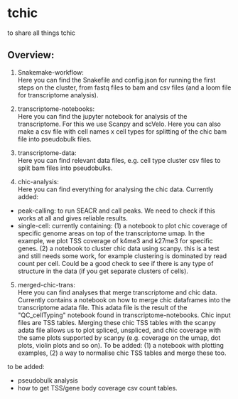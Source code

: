# tchic
to share all things tchic

## Overview:
1. Snakemake-workflow:<br/>
Here you can find the Snakefile and config.json for running the first steps on the cluster, from fastq files to bam and csv files (and a loom file for transcriptome analysis).


2. transcriptome-notebooks:<br/>
Here you can find the jupyter notebook for analysis of the transcriptome. For this we use Scanpy and scVelo. Here you can also make a csv file with cell names x cell types for splitting of the chic bam file into pseudobulk files.


3. transcriptome-data: <br/>
Here you can find relevant data files, e.g. cell type cluster csv files to split bam files into pseudobulks.


4. chic-analysis: <br/>
Here you can find everything for analysing the chic data. Currently added:
- peak-calling: to run SEACR and call peaks. We need to check if this works at all and gives reliable results.
- single-cell: currently containing: (1) a notebook to plot chic coverage of specific genome areas on top of the transcriptome umap. In the example, we plot TSS coverage of k4me3 and k27me3 for specific genes. (2) a notebook to cluster chic data using scanpy. this is a test and still needs some work, for example clustering is dominated by read count per cell. Could be a good check to see if there is any type of structure in the data (if you get separate clusters of cells).


5. merged-chic-trans: <br/>
Here you can find analyses that merge transcriptome and chic data. Currently contains a notebook on how to merge chic dataframes into the transcriptome adata file. This adata file is the result of the "QC_cellTyping" notebook found in transcriptome-notebooks. Chic input files are TSS tables. Merging these chic TSS tables with the scanpy adata file allows us to plot spliced, unspliced, and chic coverage with the same plots supported by scanpy (e.g. coverage on the umap, dot plots, violin plots and so on). To be added: (1) a notebook with plotting examples, (2) a way to normalise chic TSS tables and merge these too.


to be added:<br/>
- pseudobulk analysis
- how to get TSS/gene body coverage csv count tables.
